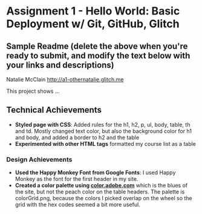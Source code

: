 Assignment 1 - Hello World: Basic Deployment w/ Git, GitHub, Glitch
===

Sample Readme (delete the above when you're ready to submit, and modify the text below with your links and descriptions)
---

Natalie McClain
http://a1-othernatalie.glitch.me

This project shows ...

## Technical Achievements
- **Styled page with CSS**: Added rules for the h1, h2, p, ul, body, table, th and td. Mostly changed text color, but also the background color for h1 and body, and added a border to h2 and the table
- **Experimented with other HTML tags** formatted my course list as a table

### Design Achievements
- **Used the Happy Monkey Font from Google Fonts**: I used Happy Monkey as the font for the first header in my site.
- **Created a color palette using [color.adobe.com](https://color.adobe.com)** which is the blues of the site, but not the peach color on the table headers. The palette is colorGrid.png, because the colors I picked overlap on the wheel so the grid with the hex codes seemed a bit more useful. 
